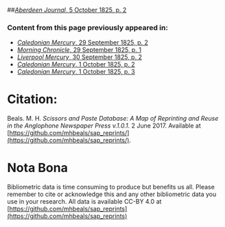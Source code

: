 ##[*Aberdeen Journal*, 5 October 1825, p. 2](https://mhbeals.github.io/sap_html/Aberdeen-Journal/Aberdeen-Journal-5-October-1825-p-2)

### Content from this page previously appeared in:
+ [*Caledonian Mercury*, 29 September 1825, p. 2](https://mhbeals.github.io/sap_html/Caledonian-Mercury/Caledonian-Mercury-29-September-1825-p-2)
+ [*Morning Chronicle*, 29 September 1825, p. 1](https://mhbeals.github.io/sap_html/Morning-Chronicle/Morning-Chronicle-29-September-1825-p-1)
+ [*Liverpool Mercury*, 30 September 1825, p. 2](https://mhbeals.github.io/sap_html/Liverpool-Mercury/Liverpool-Mercury-30-September-1825-p-2)
+ [*Caledonian Mercury*, 1 October 1825, p. 2](https://mhbeals.github.io/sap_html/Caledonian-Mercury/Caledonian-Mercury-1-October-1825-p-2)
+ [*Caledonian Mercury*, 1 October 1825, p. 3](https://mhbeals.github.io/sap_html/Caledonian-Mercury/Caledonian-Mercury-1-October-1825-p-3)
                    
# Citation: 

Beals. M. H. *Scissors and Paste Database: A Map of Reprinting and Reuse in the Anglophone Newspaper Press v.1.0.1.* 2 June 2017. Available at [https://github.com/mhbeals/sap_reprints/](https://github.com/mhbeals/sap_reprints/). 
                    
# Nota Bona

Bibliometric data is time consuming to produce but benefits us all. Please remember to cite or acknowledge this and any other bibliometric data you use in your research. All data is available CC-BY 4.0 at [https://github.com/mhbeals/sap_reprints](https://github.com/mhbeals/sap_reprints)